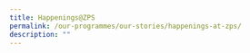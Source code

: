 ```yaml
---
title: Happenings@ZPS
permalink: /our-programmes/our-stories/happenings-at-zps/
description: ""
---
```

